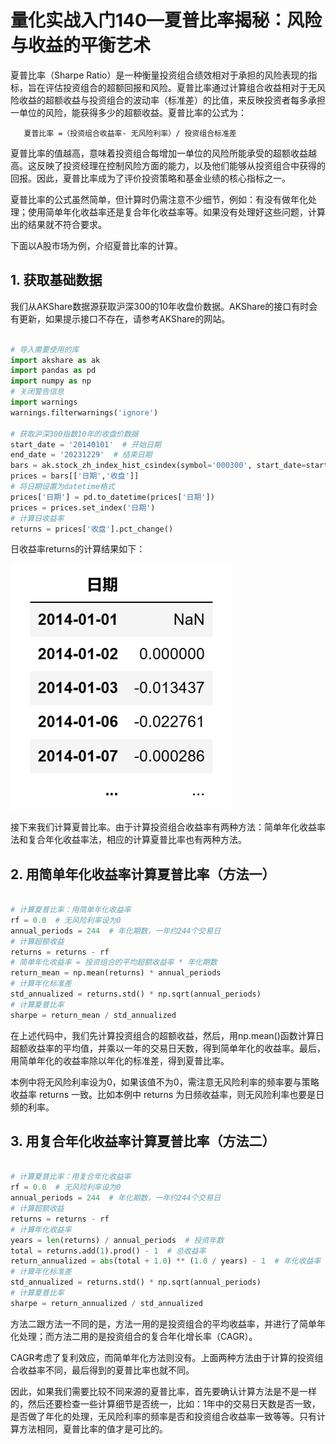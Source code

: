 # 量化实战入门140—夏普比率揭秘：风险与收益的平衡艺术 

夏普比率（Sharpe Ratio）是一种衡量投资组合绩效相对于承担的风险表现的指标，旨在评估投资组合的超额回报和风险。夏普比率通过计算组合收益相对于无风险收益的超额收益与投资组合的波动率（标准差）的比值，来反映投资者每多承担一单位的风险，能获得多少的超额收益。夏普比率的公式为：

       夏普比率 =（投资组合收益率- 无风险利率）/ 投资组合标准差

夏普比率的值越高，意味着投资组合每增加一单位的风险所能承受的超额收益越高。这反映了投资经理在控制风险方面的能力，以及他们能够从投资组合中获得的回报。因此，夏普比率成为了评价投资策略和基金业绩的核心指标之一。

夏普比率的公式虽然简单，但计算时仍需注意不少细节，例如：有没有做年化处理；使用简单年化收益率还是复合年化收益率等。如果没有处理好这些问题，计算出的结果就不符合要求。

下面以A股市场为例，介绍夏普比率的计算。
## 1. 获取基础数据
我们从AKShare数据源获取沪深300的10年收盘价数据。AKShare的接口有时会有更新，如果提示接口不存在，请参考AKShare的网站。

```python 

# 导入需要使用的库
import akshare as ak
import pandas as pd
import numpy as np
# 关闭警告信息
import warnings
warnings.filterwarnings('ignore')

# 获取沪深300指数10年的收盘价数据
start_date = '20140101'  # 开始日期
end_date = '20231229'  # 结束日期
bars = ak.stock_zh_index_hist_csindex(symbol='000300', start_date=start_date, end_date=end_date)
prices = bars[['日期','收盘']]
# 将日期设置为datetime格式
prices['日期'] = pd.to_datetime(prices['日期'])
prices = prices.set_index('日期')
# 计算日收益率
returns = prices['收盘'].pct_change()

```
日收益率returns的计算结果如下：

![](images/2024-03-18-15-06-07.png)


接下来我们计算夏普比率。由于计算投资组合收益率有两种方法：简单年化收益率法和复合年化收益率法，相应的计算夏普比率也有两种方法。
## 2. 用简单年化收益率计算夏普比率（方法一）

```python 

# 计算夏普比率：用简单年化收益率
rf = 0.0  # 无风险利率设为0
annual_periods = 244  # 年化期数，一年约244个交易日
# 计算超额收益
returns = returns - rf
# 简单年化收益率 = 投资组合的平均超额收益率 * 年化期数
return_mean = np.mean(returns) * annual_periods
# 计算年化标准差
std_annualized = returns.std() * np.sqrt(annual_periods)
# 计算夏普比率
sharpe = return_mean / std_annualized

```
在上述代码中，我们先计算投资组合的超额收益，然后，用np.mean()函数计算日超额收益率的平均值，并乘以一年的交易日天数，得到简单年化的收益率。最后，用简单年化的收益率除以年化的标准差，得到夏普比率。

本例中将无风险利率设为0，如果该值不为0，需注意无风险利率的频率要与策略收益率 returns 一致。比如本例中 returns 为日频收益率，则无风险利率也要是日频的利率。
## 3. 用复合年化收益率计算夏普比率（方法二）

```python 

# 计算夏普比率：用复合年化收益率
rf = 0.0  # 无风险利率设为0
annual_periods = 244  # 年化期数，一年约244个交易日
# 计算超额收益
returns = returns - rf
# 计算年化收益率
years = len(returns) / annual_periods  # 投资年数
total = returns.add(1).prod() - 1  # 总收益率
return_annualized = abs(total + 1.0) ** (1.0 / years) - 1  # 年化收益率
# 计算年化标准差
std_annualized = returns.std() * np.sqrt(annual_periods)
# 计算夏普比率
sharpe = return_annualized / std_annualized

```
方法二跟方法一不同的是，方法一用的是投资组合的平均收益率，并进行了简单年化处理；而方法二用的是投资组合的复合年化增长率（CAGR）。

CAGR考虑了复利效应，而简单年化方法则没有。上面两种方法由于计算的投资组合收益率不同，最后得到的夏普比率也就不同。

因此，如果我们需要比较不同来源的夏普比率，首先要确认计算方法是不是一样的，然后还要检查一些计算细节是否统一，比如：1年中的交易日天数是否一致，是否做了年化的处理，无风险利率的频率是否和投资组合收益率一致等等。只有计算方法相同，夏普比率的值才是可比的。